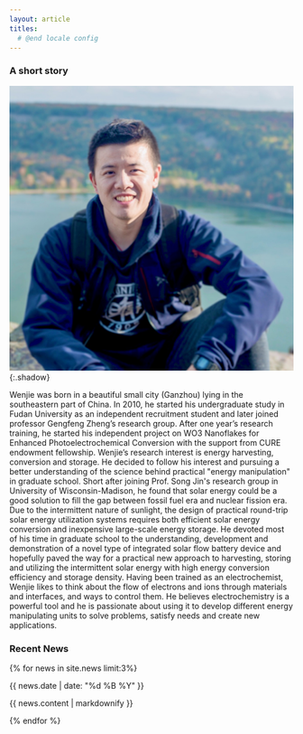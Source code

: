 ```yaml
---
layout: article
titles:
  # @end locale config
---
```



### A short story

<img class="image image--xl" src="https://github.com/WenjieLi06/ResearchSite/raw/gh-pages/Images/Picture_Wenjie.jpeg"/>{:.shadow}

Wenjie was born in a beautiful small city (Ganzhou) lying in the southeastern part of China. In 2010, he started his undergraduate study in Fudan University as an independent recruitment student and later joined professor Gengfeng Zheng’s research group. After one year’s research training, he started his independent project on WO3 Nanoflakes for Enhanced Photoelectrochemical Conversion with the support from CURE endowment fellowship.
Wenjie’s research interest is energy harvesting, conversion and storage. He decided to follow his interest and pursuing a better understanding of the science behind practical "energy manipulation" in graduate school. Short after joining Prof. Song Jin's research group in University of Wisconsin-Madison, he found that solar energy could be a good solution to fill the gap between fossil fuel era and nuclear fission era. Due to the intermittent nature of sunlight, the design of practical round-trip solar energy utilization systems requires both efficient solar energy conversion and inexpensive large-scale energy storage. He devoted most of his time in graduate school to the understanding, development and demonstration of a novel type of integrated solar flow battery device and hopefully paved the way for a practical new approach to harvesting, storing and utilizing the intermittent solar energy with high energy conversion efficiency and storage density. 
Having been trained as an electrochemist, Wenjie likes to think about the flow of electrons and ions through materials and interfaces, and ways to control them. He believes electrochemistry is a powerful tool and he is passionate about using it to develop different energy manipulating units to solve problems, satisfy needs and create new applications. 

### Recent News

{% for news in site.news limit:3%}
  <p class="blogdate">{{ news.date | date: "%d %B %Y" }}</p>
  <p>{{ news.content | markdownify }}</p>
{% endfor %}
